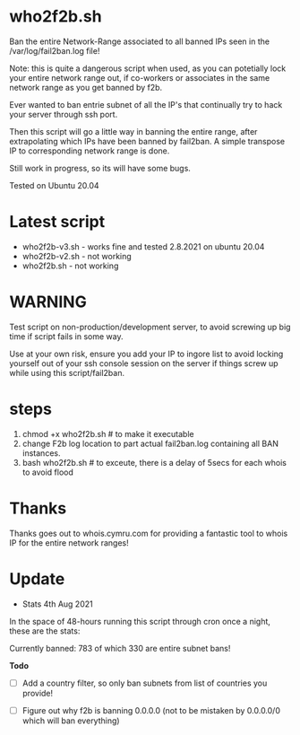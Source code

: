 # who2f2b.sh
Ban the entire Network-Range associated to all banned IPs seen in the /var/log/fail2ban.log file!

Note: this is quite a dangerous script when used, as you can potetially lock your entire network range out, if co-workers or associates in the same network range as you get banned by f2b.

Ever wanted to ban entrie subnet of all the IP's that continually try to hack your server through ssh port.

Then this script will go a little way in banning the entire range, after extrapolating which IPs have been banned by fail2ban.  A simple transpose IP to corresponding network range is done.

Still work in progress, so its will have some bugs.

Tested on Ubuntu 20.04

# Latest script
 - who2f2b-v3.sh - works fine and tested 2.8.2021 on ubuntu 20.04
 - who2f2b-v2.sh - not working
 - who2f2b.sh - not working
 
# WARNING

Test script on non-production/development server, to avoid screwing up big time if script fails in some way.

Use at your own risk, ensure you add your IP to ingore list to avoid locking yourself out of your ssh console session on the server if things screw up while using this script/fail2ban.

# steps

1. chmod +x who2f2b.sh # to make it executable
2. change F2b log location to part actual fail2ban.log containing all BAN instances.
3. bash who2f2b.sh # to exceute, there is a delay of 5secs for each whois to avoid flood

# Thanks

Thanks goes out to whois.cymru.com for providing a fantastic tool to whois IP for the entire network ranges!

# Update

- Stats 4th Aug 2021

In the space of 48-hours running this script through cron once a night, these are the stats:

Currently banned:	783 of which 330 are entire subnet bans!


**Todo**
- [ ] Add a country filter, so only ban subnets from list of countries you provide!
- [ ] Figure out why f2b is banning 0.0.0.0 (not to be mistaken by 0.0.0.0/0 which will ban everything)

